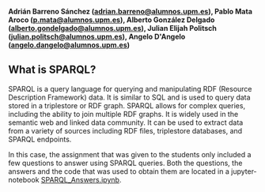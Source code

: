 **Adrián Barreno Sánchez (adrian.barreno@alumnos.upm.es), Pablo Mata Aroco (p.mata@alumnos.upm.es), Alberto González Delgado (alberto.gondelgado@alumnos.upm.es), Julian Elijah Politsch (julian.politsch@alumnos.upm.es), Angelo D'Angelo (angelo.dangelo@alumnos.upm.es)**


## What is SPARQL?

SPARQL is a query language for querying and manipulating RDF (Resource Description Framework) data. It is similar to SQL and is used to query data stored in a triplestore or RDF graph. SPARQL allows for complex queries, including the ability to join multiple RDF graphs. It is widely used in the semantic web and linked data community. It can be used to extract data from a variety of sources including RDF files, triplestore databases, and SPARQL endpoints.

In this case, the assignment that was given to the students only included a few questions to answer using SPARQL queries. Both the questions, the answers and the code that was used to obtain them are located in a jupyter-notebook [SPARQL_Answers.ipynb](./SPARQL_Answers.ipynbs).


